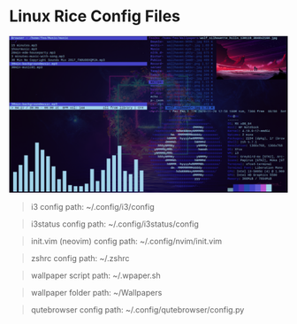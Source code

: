 # Linux Rice Config Files

![Linux rice coder edition screenshot](linux-rice-coder-edition-screenshot.png)

> i3 config path: ~/.config/i3/config

> i3status config path: ~/.config/i3status/config

> init.vim (neovim) config path: ~/.config/nvim/init.vim

> zshrc config path: ~/.zshrc

> wallpaper script path: ~/.wpaper.sh 

> wallpaper folder path: ~/Wallpapers

> qutebrowser config path: ~/.config/qutebrowser/config.py




